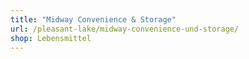 ```yaml
---
title: "Midway Convenience & Storage"
url: /pleasant-lake/midway-convenience-und-storage/
shop: Lebensmittel
---
```

